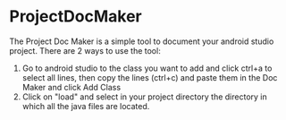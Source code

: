 # ProjectDocMaker
The Project Doc Maker is a simple tool to document your android studio project.
There are 2 ways to use the tool:
1. Go to android studio to the class you want to add and click ctrl+a to select all lines, then copy the lines (ctrl+c) and paste them in the Doc Maker and click Add Class
2. Click on "load" and select in your project directory the directory in which all the java files are located.

